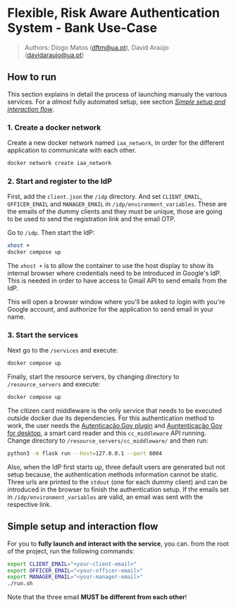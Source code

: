 # Flexible, Risk Aware Authentication System - Bank Use-Case
> Authors: Diogo Matos (dftm@ua.pt), David Araújo (davidaraujo@ua.pt)


## How to run

This section explains in detail the process of launching manualy the various services. For a _almost_ fully automated setup, see section _[Simple setup and interaction flow](#simple-setup-and-interaction-flow)_.

### 1. Create a docker network

Create a new docker network named `iaa_network`, in order for the different application to communicate with each other.
```bash
docker network create iaa_network
```

### 2. Start and register to the IdP

First, add the `client.json` the `/idp` directory. And set `CLIENT_EMAIL`, `OFFICER_EMAIL` and `MANAGER_EMAIL` in `/idp/environment_variables`. These are the emails of the dummy clients and they must be unique, those are going to be used to send the registration link and the email OTP.

Go to `/idp`. Then start the IdP:
```bash
xhost +
docker compose up
```

The `xhost +` is to allow the container to use the host display to show its internal browser where credentials need to be introduced in Google's IdP. This is needed in order to have access to Gmail API to send emails from the IdP.

This will open a browser window where you'll be asked to login with you're Google account, and authorize for the application to send email in your name.

### 3. Start the services

Next go to the `/services` and execute:
```bash
docker compose up
```

Finally, start the resource servers, by changing directory to `/resource_servers` and execute:
```bash
docker compose up
```

The citizen card middleware is the only service that needs to be executed outside docker due its dependencies. For this authentication method to work, the user needs the [Autenticação.Gov plugin](https://autenticacao.gov.pt/fa/ajuda/autenticacaogovpt.aspx) and [Auntenticação Gov for desktop](https://www.autenticacao.gov.pt/cc-aplicacao), a smart card reader and this `cc_middleware` API running. Change directory to `/resource_servers/cc_middleware/` and then run:
```bash
python3 -m flask run --host=127.0.0.1 --port 6004
```

Also, when the IdP first starts up, three default users are generated but not setup because, the authentication methods information cannot be static. Three urls are printed to the `stdout` (one for each dummy client) and can be introduced in the browser to finish the authentication setup. If the emails set in `/idp/environment_variables` are valid, an email was sent with the respective link. 

## Simple setup and interaction flow

For you to **fully launch and interact with the service**, you can. from the root of the project, run the following commands:
```bash
export CLIENT_EMAIL="<your-client-email>"
export OFFICER_EMAIL="<your-officer-email>"
export MANAGER_EMAIL="<your-manager-email>"
./run.sh
```

Note that the three email **MUST be different from each other**!
